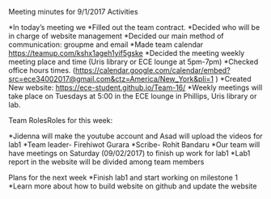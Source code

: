 Meeting minutes for 9/1/2017
Activities

*In today’s meeting we
*Filled out the team contract.
*Decided who will be in charge of website management
*Decided our main method of communication: groupme and email
*Made team calendar https://teamup.com/kshx1ageh1yif5gske
*Decided the meeting weekly meeting place and time (Uris library or ECE lounge at 5pm-7pm) 
*Checked office hours times. (https://calendar.google.com/calendar/embed?src=ece34002017@gmail.com&ctz=America/New_York&pli=1 )
*Created New website: https://ece-student.github.io/Team-16/
*Weekly meetings will take place on Tuesdays at 5:00 in the ECE lounge in Phillips, Uris library or lab.
 
Team RolesRoles for this week:

*Jidenna will make the youtube account and Asad will upload the videos for lab1
*Team leader- Firehiwot Gurara
*Scribe- Rohit Bandaru
*Our team will have meetings on Saturday (09/02/2017) to finish up work for lab1
*Lab1 report in the website will be divided among team members

Plans for the next week
*Finish lab1 and start working on milestone 1
*Learn more about how to build website on github and update the website


